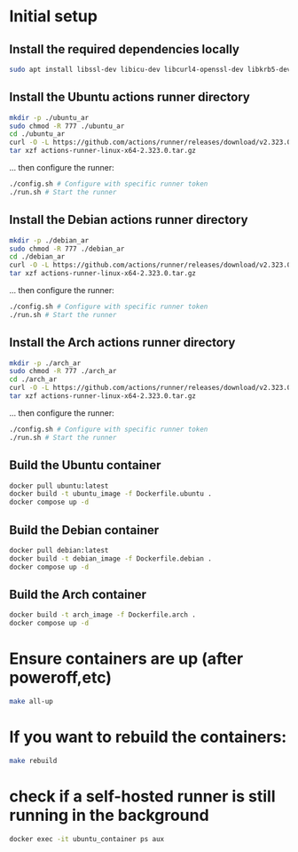 # Initial setup

## Install the required dependencies locally
```sh
sudo apt install libssl-dev libicu-dev libcurl4-openssl-dev libkrb5-dev zlib1g-dev
```

## Install the Ubuntu actions runner directory
```sh
mkdir -p ./ubuntu_ar
sudo chmod -R 777 ./ubuntu_ar 
cd ./ubuntu_ar
curl -O -L https://github.com/actions/runner/releases/download/v2.323.0/actions-runner-linux-x64-2.323.0.tar.gz
tar xzf actions-runner-linux-x64-2.323.0.tar.gz
```
... then configure the runner:

```sh
./config.sh # Configure with specific runner token
./run.sh # Start the runner
```

## Install the Debian actions runner directory
```sh
mkdir -p ./debian_ar
sudo chmod -R 777 ./debian_ar 
cd ./debian_ar
curl -O -L https://github.com/actions/runner/releases/download/v2.323.0/actions-runner-linux-x64-2.323.0.tar.gz
tar xzf actions-runner-linux-x64-2.323.0.tar.gz
```

... then configure the runner:

```sh
./config.sh # Configure with specific runner token
./run.sh # Start the runner
```

## Install the Arch actions runner directory
```sh
mkdir -p ./arch_ar
sudo chmod -R 777 ./arch_ar 
cd ./arch_ar
curl -O -L https://github.com/actions/runner/releases/download/v2.323.0/actions-runner-linux-x64-2.323.0.tar.gz
tar xzf actions-runner-linux-x64-2.323.0.tar.gz
```

... then configure the runner:

```sh
./config.sh # Configure with specific runner token
./run.sh # Start the runner
```

## Build the Ubuntu container
```sh
docker pull ubuntu:latest
docker build -t ubuntu_image -f Dockerfile.ubuntu .
docker compose up -d
```
## Build the Debian container
```sh
docker pull debian:latest
docker build -t debian_image -f Dockerfile.debian .
docker compose up -d
```
## Build the Arch container
```sh
docker build -t arch_image -f Dockerfile.arch .
docker compose up -d
```

# Ensure containers are up (after poweroff,etc)
```sh
make all-up
```

# If you want to rebuild the containers:
```sh
make rebuild
```

# check if a self-hosted runner is still running in the background
```sh
docker exec -it ubuntu_container ps aux
```
